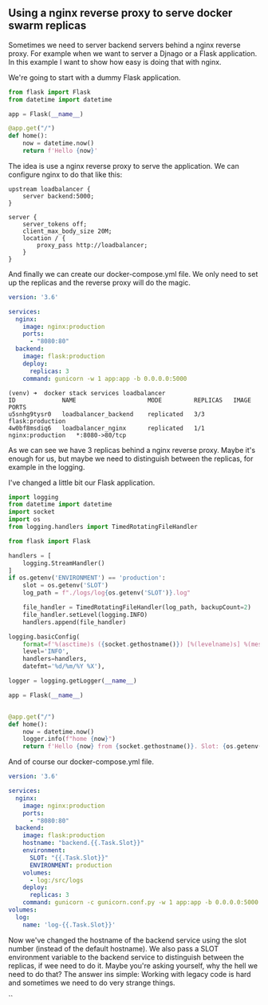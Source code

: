 ## Using a nginx reverse proxy to serve docker swarm replicas

Sometimes we need to server backend servers behind a nginx reverse proxy. For example when we want to server a Djnago or a Flask application. In this example I want to show how easy is doing that with nginx.

We're going to start with a dummy Flask application.

```python
from flask import Flask
from datetime import datetime

app = Flask(__name__)

@app.get("/")
def home():
    now = datetime.now()
    return f'Hello {now}'
```

The idea is use a nginx reverse proxy to serve the application. We can configure nginx to do that like this:

```nginx configuration
upstream loadbalancer {
    server backend:5000;
}

server {
    server_tokens off;
    client_max_body_size 20M;
    location / {
        proxy_pass http://loadbalancer;
    }
}
```

And finally we can create our docker-compose.yml file. We only need to set up the replicas and the reverse proxy will do the magic.

```yaml
version: '3.6'

services:
  nginx:
    image: nginx:production
    ports:
      - "8080:80"
  backend:
    image: flask:production
    deploy:
      replicas: 3
    command: gunicorn -w 1 app:app -b 0.0.0.0:5000
```

```commandline
(venv) ➜  docker stack services loadbalancer
ID             NAME                    MODE         REPLICAS   IMAGE              PORTS
u5snhg9tysr0   loadbalancer_backend    replicated   3/3        flask:production
4w0bf8msdiq6   loadbalancer_nginx      replicated   1/1        nginx:production   *:8080->80/tcp 
```

As we can see we have 3 replicas behind a nginx reverse proxy. Maybe it's enough for us, but maybe we need to distinguish between the replicas, for example in the logging.

I've changed a little bit our Flask application.

```python
import logging
from datetime import datetime
import socket
import os
from logging.handlers import TimedRotatingFileHandler

from flask import Flask

handlers = [
    logging.StreamHandler()
]
if os.getenv('ENVIRONMENT') == 'production':
    slot = os.getenv('SLOT')
    log_path = f"./logs/log{os.getenv('SLOT')}.log"

    file_handler = TimedRotatingFileHandler(log_path, backupCount=2)
    file_handler.setLevel(logging.INFO)
    handlers.append(file_handler)

logging.basicConfig(
    format=f'%(asctime)s ({socket.gethostname()}) [%(levelname)s] %(message)s',
    level='INFO',
    handlers=handlers,
    datefmt='%d/%m/%Y %X'),

logger = logging.getLogger(__name__)

app = Flask(__name__)


@app.get("/")
def home():
    now = datetime.now()
    logger.info(f"home {now}")
    return f'Hello {now} from {socket.gethostname()}. Slot: {os.getenv("SLOT")}'
```

And of course our docker-compose.yml file.

```yaml
version: '3.6'

services:
  nginx:
    image: nginx:production
    ports:
      - "8080:80"
  backend:
    image: flask:production
    hostname: "backend.{{.Task.Slot}}"
    environment:
      SLOT: "{{.Task.Slot}}"
      ENVIRONMENT: production
    volumes:
      - log:/src/logs
    deploy:
      replicas: 3
    command: gunicorn -c gunicorn.conf.py -w 1 app:app -b 0.0.0.0:5000
volumes:
  log:
    name: 'log-{{.Task.Slot}}'
```

Now we've changed the hostname of the backend service using the slot number (instead of the default hostname). We also pass a SLOT environment variable to the backend service to distinguish between the replicas, if wee need to do it. Maybe you're asking yourself, why the hell we need to do that? The answer ins simple: Working with legacy code is hard and sometimes we need to do very strange things.



``